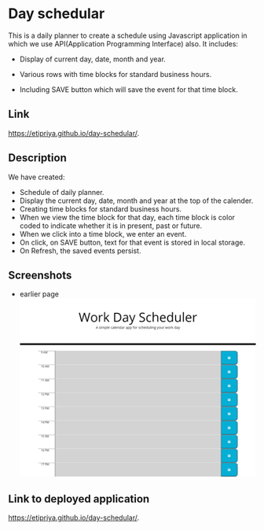 # Day schedular

This is a daily planner to create a schedule using Javascript application in which we use API(Application Programming Interface) also. It includes:

- Display of current day, date, month and year.

- Various rows with time blocks for standard business hours.

- Including SAVE button which will save the event for that time block.

## Link

https://etipriya.github.io/day-schedular/.

## Description

We have created:

- Schedule of daily planner.
- Display the current day, date, month and year at the top of the calender.
- Creating time blocks for standard business hours.
- When we view the time block for that day, each time block is color coded to indicate whether it is in present, past or future.
- When we click into a time block, we enter an event.
- On click, on SAVE button, text for that event is stored in local storage.
- On Refresh, the saved events persist.

## Screenshots

- earlier page
  ![image](.\assests/images/previous_layout.png)

## Link to deployed application

https://etipriya.github.io/day-schedular/.
